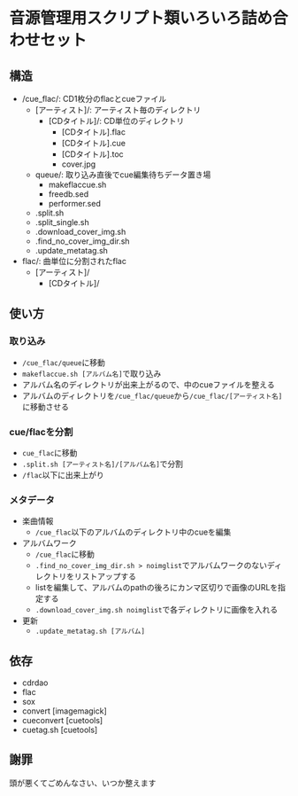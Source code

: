 # 音源管理用スクリプト類いろいろ詰め合わせセット

## 構造

- /cue\_flac/: CD1枚分のflacとcueファイル
    - [アーティスト]/: アーティスト毎のディレクトリ
        - [CDタイトル]/: CD単位のディレクトリ
            - [CDタイトル].flac
            - [CDタイトル].cue
            - [CDタイトル].toc
            - cover.jpg
    - queue/: 取り込み直後でcue編集待ちデータ置き場
        - makeflaccue.sh
        - freedb.sed
        - performer.sed
    - .split.sh
    - .split\_single.sh
    - .download\_cover\_img.sh
    - .find\_no\_cover\_img\_dir.sh
    - .update\_metatag.sh
- flac/: 曲単位に分割されたflac
    - [アーティスト]/
        - [CDタイトル]/

## 使い方

### 取り込み

- `/cue_flac/queue`に移動
- `makeflaccue.sh [アルバム名]`で取り込み
- アルバム名のディレクトリが出来上がるので、中のcueファイルを整える
- アルバムのディレクトリを`/cue_flac/queue`から`/cue_flac/[アーティスト名]`に移動させる

### cue/flacを分割

- `cue_flac`に移動
- `.split.sh [アーティスト名]/[アルバム名]`で分割
- `/flac`以下に出来上がり

### メタデータ

- 楽曲情報
    - `/cue_flac`以下のアルバムのディレクトリ中のcueを編集
- アルバムワーク
    - `/cue_flac`に移動
    - `.find_no_cover_img_dir.sh > noimglist`でアルバムワークのないディレクトリをリストアップする
    - listを編集して、アルバムのpathの後ろにカンマ区切りで画像のURLを指定する
    - `.download_cover_img.sh noimglist`で各ディレクトリに画像を入れる
- 更新
    - `.update_metatag.sh [アルバム]`

## 依存

- cdrdao
- flac
- sox
- convert [imagemagick]
- cueconvert [cuetools]
- cuetag.sh [cuetools]

## 謝罪

頭が悪くてごめんなさい、いつか整えます
